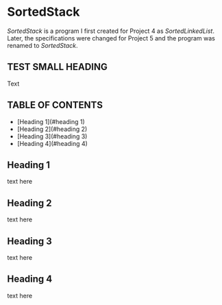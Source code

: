 # SortedStack

*SortedStack* is a program I first created for Project 4 as *SortedLinkedList*.  Later, the specifications were changed for Project 5 and the program was renamed to *SortedStack*.

## TEST SMALL HEADING

Text

## TABLE OF CONTENTS

- [Heading 1](#heading 1)
- [Heading 2](#heading 2)
- [Heading 3](#heading 3)
- [Heading 4](#heading 4)

## Heading 1

text here

## Heading 2

text here

## Heading 3

text here

## Heading 4

text here

